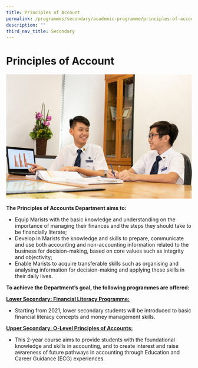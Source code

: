 ```yaml
---
title: Principles of Account
permalink: /programmes/secondary/academic-programme/principles-of-account/
description: ""
third_nav_title: Secondary
---
```

# Principles of Account

![](/images/Academic%20Programme/Secondary/POA.jpg)

**The Principles of Accounts Department aims to:**

*   Equip Marists with the basic knowledge and understanding on the importance of managing their finances and the steps they should take to be financially literate;
*   Develop in Marists the knowledge and skills to prepare, communicate and use both accounting and non-accounting information related to the business for decision-making, based on core values such as integrity and objectivity;
*   Enable Marists to acquire transferable skills such as organising and analysing information for decision-making and applying these skills in their daily lives.

**To achieve the Department’s goal, the following programmes are offered:**

**<u>Lower Secondary: Financial Literacy Programme:</u>**  

*   Starting from 2021, lower secondary students will be introduced to basic financial literacy concepts and money management skills. 

  

**<u>Upper Secondary: O-Level Principles of Accounts:</u>**  

*   This 2-year course aims to provide students with the foundational knowledge and skills in accounting, and to create interest and raise awareness of future pathways in accounting through Education and Career Guidance (ECG) experiences.